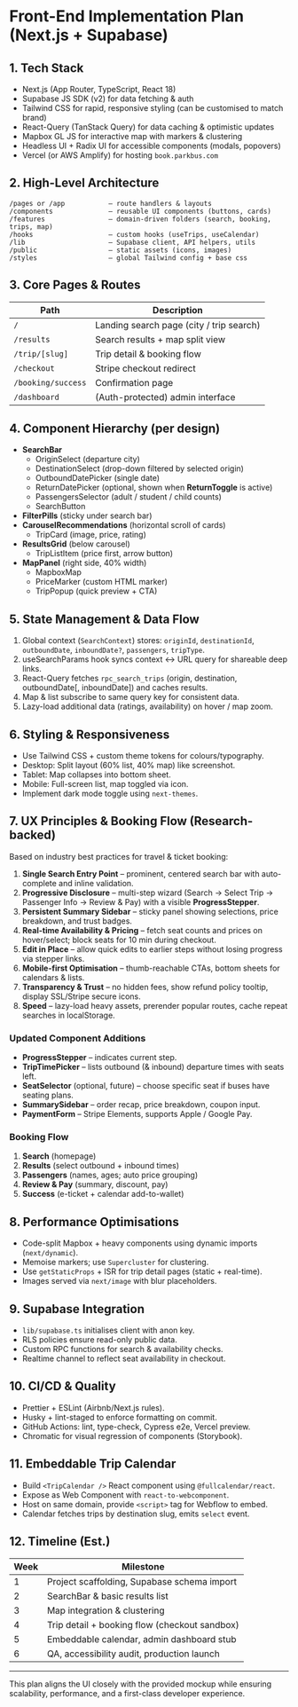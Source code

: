 # Front-End Implementation Plan (Next.js + Supabase)

## 1. Tech Stack
- Next.js (App Router, TypeScript, React 18)
- Supabase JS SDK (v2) for data fetching & auth
- Tailwind CSS for rapid, responsive styling (can be customised to match brand)
- React-Query (TanStack Query) for data caching & optimistic updates
- Mapbox GL JS for interactive map with markers & clustering
- Headless UI + Radix UI for accessible components (modals, popovers)
- Vercel (or AWS Amplify) for hosting `book.parkbus.com`

## 2. High-Level Architecture
```
/pages or /app           – route handlers & layouts
/components              – reusable UI components (buttons, cards)
/features                – domain-driven folders (search, booking, trips, map)
/hooks                   – custom hooks (useTrips, useCalendar)
/lib                     – Supabase client, API helpers, utils
/public                  – static assets (icons, images)
/styles                  – global Tailwind config + base css
```

## 3. Core Pages & Routes
| Path | Description |
|------|-------------|
| `/` | Landing search page (city / trip search) |
| `/results` | Search results + map split view |
| `/trip/[slug]` | Trip detail & booking flow |
| `/checkout` | Stripe checkout redirect |
| `/booking/success` | Confirmation page |
| `/dashboard` | (Auth-protected) admin interface |

## 4. Component Hierarchy (per design)
- **SearchBar**
  - OriginSelect (departure city)
  - DestinationSelect (drop-down filtered by selected origin)
  - OutboundDatePicker (single date)
  - ReturnDatePicker (optional, shown when **ReturnToggle** is active)
  - PassengersSelector (adult / student / child counts)
  - SearchButton
- **FilterPills** (sticky under search bar)
- **CarouselRecommendations** (horizontal scroll of cards)
  - TripCard (image, price, rating)
- **ResultsGrid** (below carousel)
  - TripListItem (price first, arrow button)
- **MapPanel** (right side, 40% width)
  - MapboxMap
  - PriceMarker (custom HTML marker)
  - TripPopup (quick preview + CTA)

## 5. State Management & Data Flow
1. Global context (`SearchContext`) stores: `originId`, `destinationId`, `outboundDate`, `inboundDate?`, `passengers`, `tripType`.
2. useSearchParams hook syncs context ↔ URL query for shareable deep links.
3. React-Query fetches `rpc_search_trips` (origin, destination, outboundDate[, inboundDate]) and caches results.
4. Map & list subscribe to same query key for consistent data.
5. Lazy-load additional data (ratings, availability) on hover / map zoom.

## 6. Styling & Responsiveness
- Use Tailwind CSS + custom theme tokens for colours/typography.
- Desktop: Split layout (60% list, 40% map) like screenshot.
- Tablet: Map collapses into bottom sheet.
- Mobile: Full-screen list, map toggled via icon.
- Implement dark mode toggle using `next-themes`.

## 7. UX Principles & Booking Flow (Research-backed)
Based on industry best practices for travel & ticket booking:
1. **Single Search Entry Point** – prominent, centered search bar with auto-complete and inline validation.
2. **Progressive Disclosure** – multi-step wizard (Search → Select Trip → Passenger Info → Review & Pay) with a visible **ProgressStepper**.
3. **Persistent Summary Sidebar** – sticky panel showing selections, price breakdown, and trust badges.
4. **Real-time Availability & Pricing** – fetch seat counts and prices on hover/select; block seats for 10 min during checkout.
5. **Edit in Place** – allow quick edits to earlier steps without losing progress via stepper links.
6. **Mobile-first Optimisation** – thumb-reachable CTAs, bottom sheets for calendars & lists.
7. **Transparency & Trust** – no hidden fees, show refund policy tooltip, display SSL/Stripe secure icons.
8. **Speed** – lazy-load heavy assets, prerender popular routes, cache repeat searches in localStorage.

### Updated Component Additions
- **ProgressStepper** – indicates current step.
- **TripTimePicker** – lists outbound (& inbound) departure times with seats left.
- **SeatSelector** (optional, future) – choose specific seat if buses have seating plans.
- **SummarySidebar** – order recap, price breakdown, coupon input.
- **PaymentForm** – Stripe Elements, supports Apple / Google Pay.

### Booking Flow
1. **Search** (homepage)
2. **Results** (select outbound + inbound times)
3. **Passengers** (names, ages; auto price grouping)
4. **Review & Pay** (summary, discount, pay)
5. **Success** (e-ticket + calendar add-to-wallet)

## 8. Performance Optimisations
- Code-split Mapbox + heavy components using dynamic imports (`next/dynamic`).
- Memoise markers; use `Supercluster` for clustering.
- Use `getStaticProps` + ISR for trip detail pages (static + real-time).
- Images served via `next/image` with blur placeholders.

## 9. Supabase Integration
- `lib/supabase.ts` initialises client with anon key.
- RLS policies ensure read-only public data.
- Custom RPC functions for search & availability checks.
- Realtime channel to reflect seat availability in checkout.

## 10. CI/CD & Quality
- Prettier + ESLint (Airbnb/Next.js rules).
- Husky + lint-staged to enforce formatting on commit.
- GitHub Actions: lint, type-check, Cypress e2e, Vercel preview.
- Chromatic for visual regression of components (Storybook).

## 11. Embeddable Trip Calendar
- Build `<TripCalendar />` React component using `@fullcalendar/react`.
- Expose as Web Component with `react-to-webcomponent`.
- Host on same domain, provide `<script>` tag for Webflow to embed.
- Calendar fetches trips by destination slug, emits `select` event.

## 12. Timeline (Est.)
| Week | Milestone |
|------|-----------|
| 1 | Project scaffolding, Supabase schema import |
| 2 | SearchBar & basic results list |
| 3 | Map integration & clustering |
| 4 | Trip detail + booking flow (checkout sandbox) |
| 5 | Embeddable calendar, admin dashboard stub |
| 6 | QA, accessibility audit, production launch |

---
This plan aligns the UI closely with the provided mockup while ensuring scalability, performance, and a first-class developer experience.

